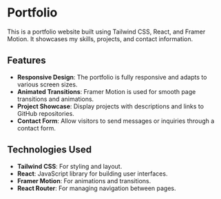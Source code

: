 # Portfolio

This is a portfolio website built using Tailwind CSS, React, and Framer Motion. It showcases my skills, projects, and contact information.

## Features

- **Responsive Design**: The portfolio is fully responsive and adapts to various screen sizes.
- **Animated Transitions**: Framer Motion is used for smooth page transitions and animations.
- **Project Showcase**: Display projects with descriptions and links to GitHub repositories.
- **Contact Form**: Allow visitors to send messages or inquiries through a contact form.

## Technologies Used

- **Tailwind CSS**: For styling and layout.
- **React**: JavaScript library for building user interfaces.
- **Framer Motion**: For animations and transitions.
- **React Router**: For managing navigation between pages.


